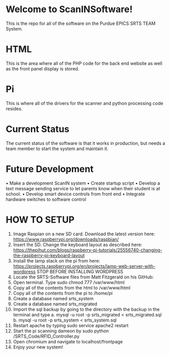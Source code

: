 # Welcome to ScanINSoftware!

This is the repo for all of the software on the Purdue EPICS SRTS TEAM System.


# HTML

This is the area where all of the PHP code for the back end website as well as the front panel display is stored. 


# Pi

This is where all of the drivers for the scanner and python processing code resides.


# Current Status

The current status of the software is that it works in production, but needs a team member to start the system and maintain it. 

# Future Development

•	Make a development ScanIN system
•	Create startup script
•	Develop a text message sending service to let parents know when their student is at school.
•	Develop smart device controls from front end
•	Integrate hardware switches to software control


# HOW TO SETUP
1.	Image Raspian on a new SD card. Download the latest version here: https://www.raspberrypi.org/downloads/raspbian/
2.	Insert the SD. Change the keyboard layout as described here: https://thepihut.com/blogs/raspberry-pi-tutorials/25556740-changing-the-raspberry-pi-keyboard-layout
3.	Install the lamp stack on the pi from here: https://projects.raspberrypi.org/en/projects/lamp-web-server-with-wordpress STOP BEFORE INSTALLING WORDPRESS
4.	Locate the SRTS-Software files from Matt Fitzgerald on his GitHub: 
5.	Open terminal. Type sudo chmod 777 /var/www/html
6.	Copy all of the contents from the html to /var/www/html
7.	Copy all of the contents from the pi to /home/pi
8.	Create a database named srts_system
9.	Create a database named srts_migrated
10.	Import the sql backup by going to the directory with the backup in the terminal and type 
a.	mysql -u root -p srts_migrated < srts_migrated.sql
b.	mysql -u root -p srts_system < srts_system.sql
11.	Restart apache by typing sudo service apache2 restart
12.	Start the pi scanning dameon by sudo python /SRTS_Code/RFID_Controller.py
13.	Open chromium and navigate to localhost/frontpage
14.	Enjoy your new system!
